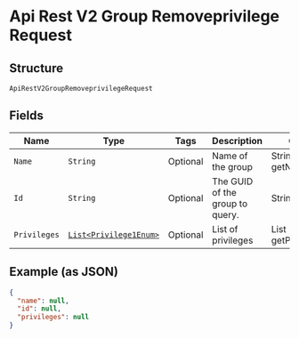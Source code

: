 
# Api Rest V2 Group Removeprivilege Request

## Structure

`ApiRestV2GroupRemoveprivilegeRequest`

## Fields

| Name | Type | Tags | Description | Getter | Setter |
|  --- | --- | --- | --- | --- | --- |
| `Name` | `String` | Optional | Name of the group | String getName() | setName(String name) |
| `Id` | `String` | Optional | The GUID of the group to query. | String getId() | setId(String id) |
| `Privileges` | [`List<Privilege1Enum>`](/doc/models/privilege-1-enum.md) | Optional | List of privileges | List<Privilege1Enum> getPrivileges() | setPrivileges(List<Privilege1Enum> privileges) |

## Example (as JSON)

```json
{
  "name": null,
  "id": null,
  "privileges": null
}
```

